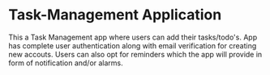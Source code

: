 # Task-Management Application
This a Task Management app where users can add their tasks/todo's. App has complete user authentication along with email verification for creating new accouts.
Users can also opt for reminders which the app will provide in form of notification and/or alarms.
